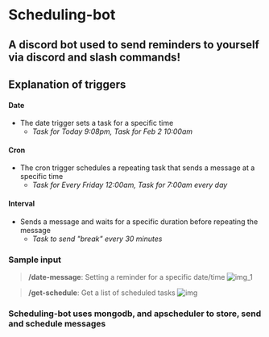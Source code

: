 # Scheduling-bot

## A discord bot used to send reminders to yourself via discord and slash commands!

## Explanation of triggers
#### Date
- The date trigger sets a task for a specific time
    - *Task for Today 9:08pm, Task for Feb 2 10:00am*
    
#### Cron
- The cron trigger schedules a repeating task that sends a message at a specific time
    - *Task for Every Friday 12:00am, Task for 7:00am every day*
    

#### Interval
- Sends a message and waits for a specific duration before repeating the message
  - *Task to send "break" every 30 minutes*

### Sample input

> **/date-message**: Setting a reminder for a specific date/time
![img_1](https://user-images.githubusercontent.com/70682032/106963691-f6a2ce80-670e-11eb-8b6a-31fe669b35e1.png)

> **/get-schedule**: Get a list of scheduled tasks
![img](https://user-images.githubusercontent.com/70682032/106963676-f30f4780-670e-11eb-8819-9b475512dbae.png)

### Scheduling-bot uses mongodb, and apscheduler to store, send and schedule messages
